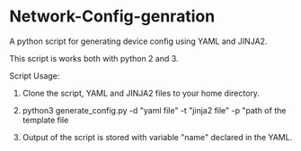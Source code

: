 # Network-Config-genration
A python script for generating device config using YAML and JINJA2.

This script is works both with python 2 and 3.


Script Usage:

1) Clone the script, YAML and JINJA2 files to your home directory.

2) python3 generate_config.py -d "yaml file" -t "jinja2 file" -p "path of the template file

3) Output of the script is stored with variable "name" declared in the YAML.

